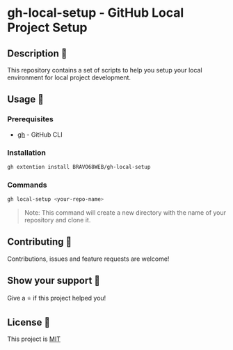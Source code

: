 # gh-local-setup - GitHub Local Project Setup

## Description 👀

This repository contains a set of scripts to help you setup your local environment for local project development.

## Usage 🙌

### Prerequisites

- [gh](https://cli.github.com/) - GitHub CLI

### Installation

```bash
gh extention install BRAVO68WEB/gh-local-setup
```

### Commands

```bash
gh local-setup <your-repo-name>
```

> Note: This command will create a new directory with the name of your repository and clone it.

## Contributing 🤝

Contributions, issues and feature requests are welcome!

## Show your support 🙌

Give a ⭐️ if this project helped you!

## License 📝

This project is [MIT]()